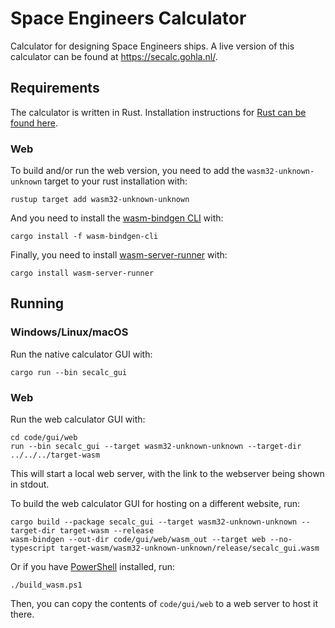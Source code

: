 # Space Engineers Calculator

Calculator for designing Space Engineers ships. A live version of this calculator can be found
at https://secalc.gohla.nl/.

## Requirements

The calculator is written in Rust. Installation instructions
for [Rust can be found here](https://www.rust-lang.org/tools/install).

### Web

To build and/or run the web version, you need to add the `wasm32-unknown-unknown` target to your rust installation with:

```
rustup target add wasm32-unknown-unknown
```

And you need to install the [wasm-bindgen CLI](https://rustwasm.github.io/wasm-bindgen/reference/cli.html) with:

```
cargo install -f wasm-bindgen-cli
```

Finally, you need to install [wasm-server-runner](https://github.com/jakobhellermann/wasm-server-runner) with:

```
cargo install wasm-server-runner
```

## Running

### Windows/Linux/macOS

Run the native calculator GUI with:

```
cargo run --bin secalc_gui
```

### Web

Run the web calculator GUI with:

```
cd code/gui/web
run --bin secalc_gui --target wasm32-unknown-unknown --target-dir ../../../target-wasm
```

This will start a local web server, with the link to the webserver being shown in stdout.

To build the web calculator GUI for hosting on a different website, run:

```
cargo build --package secalc_gui --target wasm32-unknown-unknown --target-dir target-wasm --release
wasm-bindgen --out-dir code/gui/web/wasm_out --target web --no-typescript target-wasm/wasm32-unknown-unknown/release/secalc_gui.wasm
```

Or if you have [PowerShell](https://docs.microsoft.com/en-us/powershell/) installed, run:

```
./build_wasm.ps1
```

Then, you can copy the contents of `code/gui/web` to a web server to host it there.
